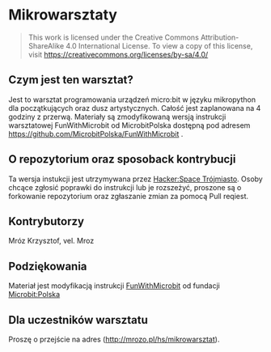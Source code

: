 # Mikrowarsztaty
> This work is licensed under the Creative Commons Attribution-ShareAlike 4.0 International License.
> To view a copy of this license, visit https://creativecommons.org/licenses/by-sa/4.0/

## Czym jest ten warsztat?
Jest to warsztat programowania urządzeń micro:bit w języku mikropython dla początkujących oraz dusz artystycznych. Całość jest zaplanowana na 4 godziny z przerwą. Materiały są zmodyfikowaną wersją instrukcji warsztatowej FunWithMicrobit od MicrobitPolska dostępną pod adresem https://github.com/MicrobitPolska/FunWithMicrobit .

## O repozytorium oraz sposoback kontrybucji
Ta wersja instukcji jest utrzymywana przez [Hacker:Space Trójmiasto](https://hs3.pl/).
Osoby chcące zgłosić poprawki do instrukcji lub je rozszeżyć, proszone są o forkowanie repozytorium oraz zgłaszanie zmian za pomocą Pull reqiest.

## Kontrybutorzy
Mróz Krzysztof, vel. Mroz

## Podziękowania
Materiał jest modyfikacją instrukcji [FunWithMicrobit](https://github.com/MicrobitPolska/FunWithMicrobit) od fundacji [Microbit:Polska](https://microbitpolska.org)

## Dla uczestników warsztatu
Proszę o przejście na adres (http://mrozo.pl/hs/mikrowarsztat).
